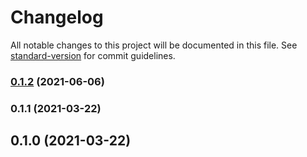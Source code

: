 # Changelog

All notable changes to this project will be documented in this file. See [standard-version](https://github.com/conventional-changelog/standard-version) for commit guidelines.

### [0.1.2](https://github.com/mgrsskls/miyagi/compare/twig-laravel/v0.1.1...twig-laravel/v0.1.2) (2021-06-06)

### 0.1.1 (2021-03-22)

## 0.1.0 (2021-03-22)
